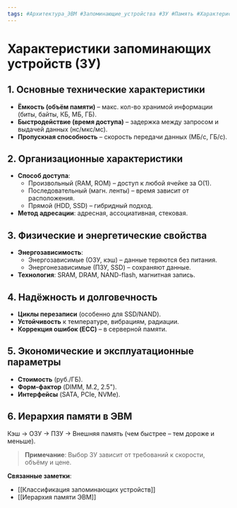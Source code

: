 ```yaml
---
tags: #Архитектура_ЭВМ #Запоминающие_устройства #ЗУ #Память #Характеристики_ЗУ 
---
```


# Характеристики запоминающих устройств (ЗУ)

## **1. Основные технические характеристики**
- **Ёмкость (объём памяти)** – макс. кол-во хранимой информации (биты, байты, КБ, МБ, ГБ).  
- **Быстродействие (время доступа)** – задержка между запросом и выдачей данных (нс/мкс/мс).  
- **Пропускная способность** – скорость передачи данных (МБ/с, ГБ/с).  

## **2. Организационные характеристики**
- **Способ доступа**:  
  - Произвольный (RAM, ROM) – доступ к любой ячейке за O(1).  
  - Последовательный (магн. ленты) – время зависит от расположения.  
  - Прямой (HDD, SSD) – гибридный подход.  
- **Метод адресации**: адресная, ассоциативная, стековая.  

## **3. Физические и энергетические свойства**
- **Энергозависимость**:  
  - Энергозависимые (ОЗУ, кэш) – данные теряются без питания.  
  - Энергонезависимые (ПЗУ, SSD) – сохраняют данные.  
- **Технология**: SRAM, DRAM, NAND-flash, магнитная запись.  

## **4. Надёжность и долговечность**
- **Циклы перезаписи** (особенно для SSD/NAND).  
- **Устойчивость** к температуре, вибрациям, радиации.  
- **Коррекция ошибок (ECC)** – в серверной памяти.  

## **5. Экономические и эксплуатационные параметры**
- **Стоимость** (руб./ГБ).  
- **Форм-фактор** (DIMM, M.2, 2.5").  
- **Интерфейсы** (SATA, PCIe, NVMe).  

## **6. Иерархия памяти в ЭВМ**
Кэш → ОЗУ → ПЗУ → Внешняя память (чем быстрее – тем дороже и меньше).  

> **Примечание**: Выбор ЗУ зависит от требований к скорости, объёму и цене.  

**Связанные заметки**:  
- [[Классификация запоминающих устройств]]  
- [[Иерархия памяти ЭВМ]]  